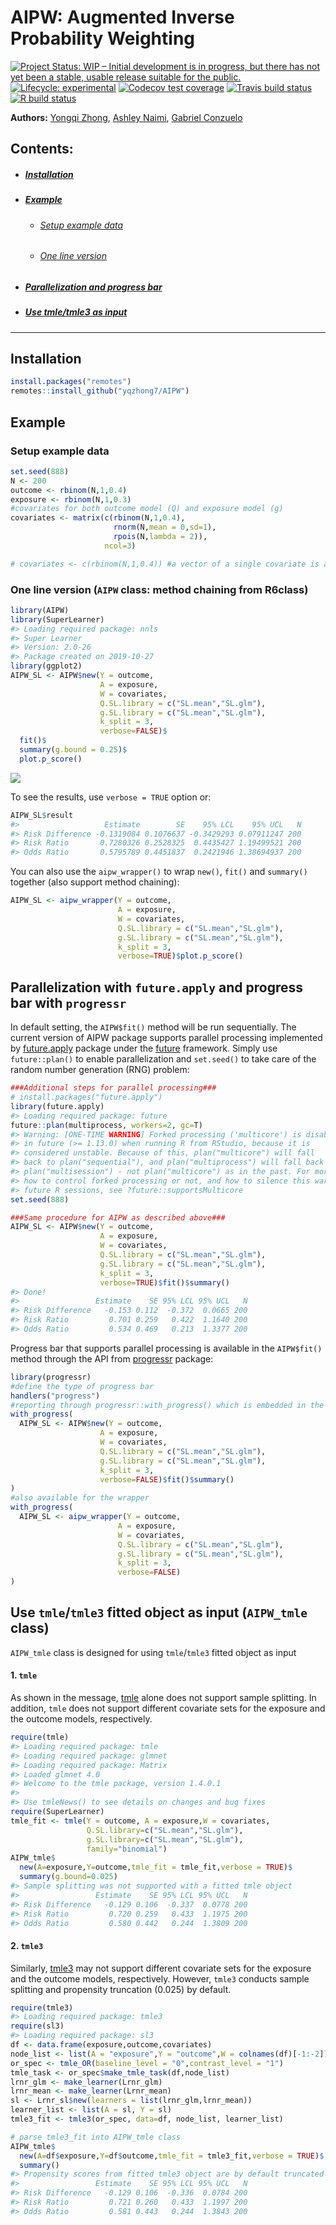 AIPW: Augmented Inverse Probability Weighting
================

<!-- badges: start -->

[![Project Status: WIP – Initial development is in progress, but there
has not yet been a stable, usable release suitable for the
public.](https://www.repostatus.org/badges/latest/wip.svg)](https://www.repostatus.org/#WIP)
[![Lifecycle:
experimental](https://img.shields.io/badge/lifecycle-experimental-orange.svg)](https://www.tidyverse.org/lifecycle/#experimental)
[![Codecov test
coverage](https://codecov.io/gh/yqzhong7/AIPW/branch/master/graph/badge.svg)](https://codecov.io/gh/yqzhong7/AIPW?branch=master)
[![Travis build
status](https://travis-ci.com/yqzhong7/AIPW.svg?branch=master)](https://travis-ci.com/yqzhong7/AIPW)
[![R build
status](https://github.com/yqzhong7/AIPW/workflows/R-CMD-check/badge.svg)](https://github.com/yqzhong7/AIPW/actions)

<!-- badges: end -->

<!-- README.md is generated from README.Rmd. Please edit that file -->

**Authors:** [Yongqi Zhong](https://github.com/yqzhong7), [Ashley
Naimi](https://github.com/ainaimi), [Gabriel
Conzuelo](https://github.com/gconzuelo)

## Contents:

  - ##### [Installation](#Installation)

  - ##### [Example](#Example)
    
      - ###### [Setup example data](#data)
    
      - ###### [One line version](#one_line)

  - ##### [Parallelization and progress bar](#par)

  - ##### [Use tmle/tmle3 as input](#tmle)

-----

## <a id="Installation"></a>Installation

``` r
install.packages("remotes")
remotes::install_github("yqzhong7/AIPW")
```

## <a id="Example"></a>Example

### <a id="data"></a>Setup example data

``` r
set.seed(888)
N <- 200
outcome <- rbinom(N,1,0.4)
exposure <- rbinom(N,1,0.3)
#covariates for both outcome model (Q) and exposure model (g)
covariates <- matrix(c(rbinom(N,1,0.4),
                       rnorm(N,mean = 0,sd=1),
                       rpois(N,lambda = 2)),
                     ncol=3)

# covariates <- c(rbinom(N,1,0.4)) #a vector of a single covariate is also supported
```

### <a id="one_line"></a>One line version (`AIPW` class: method chaining from R6class)

``` r
library(AIPW)
library(SuperLearner)
#> Loading required package: nnls
#> Super Learner
#> Version: 2.0-26
#> Package created on 2019-10-27
library(ggplot2)
AIPW_SL <- AIPW$new(Y = outcome,
                    A = exposure,
                    W = covariates, 
                    Q.SL.library = c("SL.mean","SL.glm"),
                    g.SL.library = c("SL.mean","SL.glm"),
                    k_split = 3,
                    verbose=FALSE)$
  fit()$
  summary(g.bound = 0.25)$
  plot.p_score()
```

![](man/figures/one_line-1.png)<!-- -->

To see the results, use `verbose = TRUE` option or:

``` r
AIPW_SL$result
#>                   Estimate        SE    95% LCL    95% UCL   N
#> Risk Difference -0.1319084 0.1076637 -0.3429293 0.07911247 200
#> Risk Ratio       0.7280326 0.2528325  0.4435427 1.19499521 200
#> Odds Ratio       0.5795789 0.4451837  0.2421946 1.38694937 200
```

You can also use the `aipw_wrapper()` to wrap `new()`, `fit()` and
`summary()` together (also support method chaining):

``` r
AIPW_SL <- aipw_wrapper(Y = outcome,
                        A = exposure,
                        W = covariates, 
                        Q.SL.library = c("SL.mean","SL.glm"),
                        g.SL.library = c("SL.mean","SL.glm"),
                        k_split = 3,
                        verbose=TRUE)$plot.p_score()
```

## <a id="par"></a>Parallelization with `future.apply` and progress bar with `progressr`

In default setting, the `AIPW$fit()` method will be run sequentially.
The current version of AIPW package supports parallel processing
implemented by
[future.apply](https://github.com/HenrikBengtsson/future.apply) package
under the [future](https://github.com/HenrikBengtsson/future) framework.
Simply use `future::plan()` to enable parallelization and `set.seed()`
to take care of the random number generation (RNG) problem:

``` r
###Additional steps for parallel processing###
# install.packages("future.apply")
library(future.apply)
#> Loading required package: future
future::plan(multiprocess, workers=2, gc=T)
#> Warning: [ONE-TIME WARNING] Forked processing ('multicore') is disabled
#> in future (>= 1.13.0) when running R from RStudio, because it is
#> considered unstable. Because of this, plan("multicore") will fall
#> back to plan("sequential"), and plan("multiprocess") will fall back to
#> plan("multisession") - not plan("multicore") as in the past. For more details,
#> how to control forked processing or not, and how to silence this warning in
#> future R sessions, see ?future::supportsMulticore
set.seed(888)

###Same procedure for AIPW as described above###
AIPW_SL <- AIPW$new(Y = outcome,
                    A = exposure,
                    W = covariates, 
                    Q.SL.library = c("SL.mean","SL.glm"),
                    g.SL.library = c("SL.mean","SL.glm"),
                    k_split = 3,
                    verbose=TRUE)$fit()$summary()
#> Done!
#>                 Estimate    SE 95% LCL 95% UCL   N
#> Risk Difference   -0.153 0.112  -0.372  0.0665 200
#> Risk Ratio         0.701 0.259   0.422  1.1640 200
#> Odds Ratio         0.534 0.469   0.213  1.3377 200
```

Progress bar that supports parallel processing is available in the
`AIPW$fit()` method through the API from
[progressr](https://github.com/HenrikBengtsson/progressr) package:

``` r
library(progressr)
#define the type of progress bar
handlers("progress")
#reporting through progressr::with_progress() which is embedded in the AIPW$fit() method
with_progress(
  AIPW_SL <- AIPW$new(Y = outcome,
                    A = exposure,
                    W = covariates, 
                    Q.SL.library = c("SL.mean","SL.glm"),
                    g.SL.library = c("SL.mean","SL.glm"),
                    k_split = 3,
                    verbose=FALSE)$fit()$summary()
)
#also available for the wrapper
with_progress(
  AIPW_SL <- aipw_wrapper(Y = outcome,
                        A = exposure,
                        W = covariates, 
                        Q.SL.library = c("SL.mean","SL.glm"),
                        g.SL.library = c("SL.mean","SL.glm"),
                        k_split = 3,
                        verbose=FALSE)
)
```

## <a id="tmle"></a>Use `tmle`/`tmle3` fitted object as input (`AIPW_tmle` class)

`AIPW_tmle` class is designed for using `tmle`/`tmle3` fitted object as
input

#### 1\. `tmle`

As shown in the message,
[tmle](https://cran.r-project.org/web/packages/tmle/index.html) alone
does not support sample splitting. In addition, `tmle` does not support
different covariate sets for the exposure and the outcome models,
respectively.

``` r
require(tmle)
#> Loading required package: tmle
#> Loading required package: glmnet
#> Loading required package: Matrix
#> Loaded glmnet 4.0
#> Welcome to the tmle package, version 1.4.0.1
#> 
#> Use tmleNews() to see details on changes and bug fixes
require(SuperLearner)
tmle_fit <- tmle(Y = outcome, A = exposure,W = covariates,
                 Q.SL.library=c("SL.mean","SL.glm"),
                 g.SL.library=c("SL.mean","SL.glm"),
                 family="binomial")
AIPW_tmle$
  new(A=exposure,Y=outcome,tmle_fit = tmle_fit,verbose = TRUE)$
  summary(g.bound=0.025)
#> Sample splitting was not supported with a fitted tmle object
#>                 Estimate    SE 95% LCL 95% UCL   N
#> Risk Difference   -0.129 0.106  -0.337  0.0778 200
#> Risk Ratio         0.720 0.259   0.433  1.1975 200
#> Odds Ratio         0.580 0.442   0.244  1.3809 200
```

#### 2\. `tmle3`

Similarly, [tmle3](https://github.com/tlverse/tmle3) may not support
different covariate sets for the exposure and the outcome models,
respectively. However, `tmle3` conducts sample splitting and propensity
truncation (0.025) by default.

``` r
require(tmle3)
#> Loading required package: tmle3
require(sl3)
#> Loading required package: sl3
df <- data.frame(exposure,outcome,covariates)
node_list <- list(A = "exposure",Y = "outcome",W = colnames(df)[-1:-2])
or_spec <- tmle_OR(baseline_level = "0",contrast_level = "1")
tmle_task <- or_spec$make_tmle_task(df,node_list)
lrnr_glm <- make_learner(Lrnr_glm)
lrnr_mean <- make_learner(Lrnr_mean)
sl <- Lrnr_sl$new(learners = list(lrnr_glm,lrnr_mean))
learner_list <- list(A = sl, Y = sl)
tmle3_fit <- tmle3(or_spec, data=df, node_list, learner_list)

# parse tmle3_fit into AIPW_tmle class
AIPW_tmle$
  new(A=df$exposure,Y=df$outcome,tmle_fit = tmle3_fit,verbose = TRUE)$
  summary()
#> Propensity scores from fitted tmle3 object are by default truncated (0.025)
#>                 Estimate    SE 95% LCL 95% UCL   N
#> Risk Difference   -0.129 0.106  -0.336  0.0784 200
#> Risk Ratio         0.721 0.260   0.433  1.1997 200
#> Odds Ratio         0.581 0.443   0.244  1.3843 200
```
